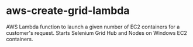 # aws-create-grid-lambda
AWS Lambda function to launch a given number of EC2 containers for a customer's request.  Starts Selenium Grid Hub and Nodes on Windows EC2 containers.
